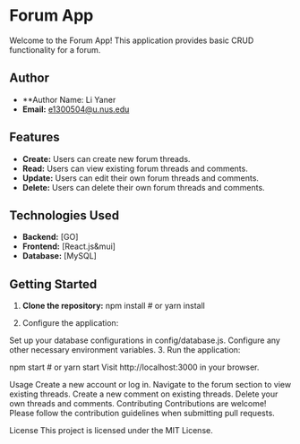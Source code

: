 # Forum App

Welcome to the Forum App! This application provides basic CRUD functionality for a forum.
## Author

- **Author Name: Li Yaner
- **Email:** e1300504@u.nus.edu

## Features

- **Create:** Users can create new forum threads.
- **Read:** Users can view existing forum threads and comments.
- **Update:** Users can edit their own forum threads and comments.
- **Delete:** Users can delete their own forum threads and comments.

## Technologies Used

- **Backend:** [GO]
- **Frontend:** [React.js&mui]
- **Database:** [MySQL]

## Getting Started

1. **Clone the repository:**
npm install    # or yarn install


2. Configure the application:

Set up your database configurations in config/database.js.
Configure any other necessary environment variables.
3. Run the application:

npm start      # or yarn start
Visit http://localhost:3000 in your browser.

Usage
Create a new account or log in.
Navigate to the forum section to view existing threads.
Create a new comment on existing threads.
Delete your own threads and comments.
Contributing
Contributions are welcome! Please follow the contribution guidelines when submitting pull requests.

License
This project is licensed under the MIT License.